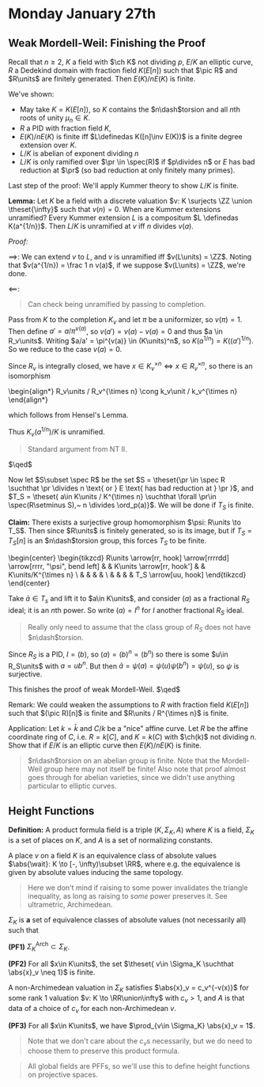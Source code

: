 # Monday January 27th

## Weak Mordell-Weil: Finishing the Proof

Recall that $n\geq 2$, $K$ a field with $\ch K$ not dividing $p$, $E/K$ an elliptic curve, $R$ a Dedekind domain with fraction field $K(E[n])$
such that $\pic R$ and $R\units$ are finitely generated.
Then $E(K) / nE(K)$ is finite.

We've shown:

- May take $K = K(E[n])$, so $K$ contains the $n\dash$torsion and all $n$th roots of unity $\mu_n \in K$.
- $R$ a PID with fraction field $K$,
- $E(K) / n E(K)$ is finite iff $L\definedas K([n]\inv E(K))$ is a finite degree extension over $K$.
- $L/K$ is abelian of exponent dividing $n$
- $L/K$ is only ramified over $\pr \in \spec(R)$ if $p\divides n$ or $E$ has bad reduction at $\pr$ (so bad reduction at only finitely many primes).

Last step of the proof: 
We'll apply Kummer theory to show $L/K$ is finite.


**Lemma:**
Let $K$ be a field with a discrete valuation $v: K \surjects \ZZ \union \theset{\infty}$ such that $v(n) = 0$.
When are Kummer extensions unramified?
Every Kummer extension $L$ is a compositum $L \definedas K(a^{1/n})$.
Then $L/K$ is unramified at $v$ iff $n$ divides $v(a)$.

*Proof:*

$\implies$: 
We can extend $v$ to $L$, and $v$ is unramified iff $v(L\units) = \ZZ$.
Noting that $v(a^{1/n}) = \frac 1 n v(a)$, if we suppose $v(L\units) = \ZZ$, we're done.

$\impliedby$:

> Can check being unramified by passing to completion.

Pass from $K$ to the completion $K_v$ and let $\pi$ be a uniformizer, so $v(\pi) = 1$.
Then define $a' = a/\pi^{v(a)}$, so $v(a') = v(a) - v(a) = 0$ and thus $a \in R_v\units$.
Writing $a/a' = \pi^{v(a)} \in (K\units)^n$, so $K(a^{1/n}) = K((a')^{1/n})$.
So we reduce to the case $v(a) = 0$.

Since $R_v$ is integrally closed, we have $x\in K_v^{\times n} \iff x\in R_v^{\times n}$, so there is an isomorphism

\begin{align*}
R_v\units / R_v^{\times n} \cong k_v\unit / k_v^{\times n}
\end{align*}

which follows from Hensel's Lemma.

Thus $K_v(a^{1/n})/K$ is unramified.

> Standard argument from NT II.

$\qed$

Now let $S\subset \spec R$ be the set $S = \theset{\pr \in \spec R \suchthat \pr \divides n \text{ or } E  \text{ has bad reduction at } \pr }$, 
and $T_S =  \theset{ a\in K\units / K^{\times n} \suchthat \forall \pr\in \spec(R\setminus S),~ n \divides \ord_p(a)}$.
We will be done if $T_S$ is finite.

**Claim:**
There exists a surjective group homomorphism $\psi: R\units \to T_S$.
Then since $R\units$ is finitely generated, so is its image, but if $T_S = T_S[n]$ is an $n\dash$torsion group, this forces $T_S$ to be finite.

\begin{center}
\begin{tikzcd}
R\units \arrow[rr, hook] \arrow[rrrrdd] \arrow[rrrr, "\psi", bend left] &  & K\units \arrow[rr, hook'] &  & K\units/K^{\times n} \\
                                                                        &  &                           &  &                      \\
                                                                        &  &                           &  & T_S \arrow[uu, hook]
\end{tikzcd}
\end{center}

Take $\bar a \in T_s$ and lift it to $a\in K\units$, and consider $(a)$ as a fractional $R_S$ ideal; it is an $n$th power.
So write $(a) = I^n$ for $I$ another fractional $R_S$ ideal.

> Really only need to assume that the class group of $R_S$ does not have $n\dash$torsion.

Since $R_S$ is a PID, $I = (b)$, so $(a) = (b)^n = (b^n)$ so there is some $u\in R_S\units$ with $a = ub^n$.
But then $\bar a = \psi(a) = \psi(u) \psi(b^n)
 = \psi(u)$, so $\psi$ is surjective.

This finishes the proof of weak Mordell-Weil.
$\qed$

Remark:
We could weaken the assumptions to $R$ with fraction field $K(E[n])$ such that $(\pic R)[n]$ is finite
and $R\units / R^{\times n}$ is finite.

Application:
Let $k = \bar k$ and $C/k$ be a "nice" affine curve.
Let $R$ be the affine coordinate ring of $C$, i.e. $R = k[C]$, and $K = k(C)$ with $\ch(k)$ not dividing $n$.
Show that if $E/K$ is an elliptic curve then $E(K) / n E(K)$ is finite.

> $n\dash$torsion on an abelian group is finite. 
> Note that the Mordell-Weil group here may not itself be finite!
> Also note that proof almost goes through for abelian varieties, since we didn't use anything particular to elliptic curves.

## Height Functions

**Definition:**
A product formula field is a triple $(K, \Sigma_K, A)$ where $K$ is a field, $\Sigma_K$ is a set of places on $K$, and $A$ is a set of normalizing constants.

A place $v$ on a field $K$ is an equivalence class of absolute values $\abs{\wait}: K \to [-, \infty)\subset \RR$, where e.g. the equivalence is given by absolute values inducing the same topology.

> Here we don't mind if raising to some power invalidates the triangle inequality, as long as raising to *some* power preserves it.
> See ultrametric, Archimedean.

$\Sigma_K$ is **a** set of equivalence classes of absolute values (not necessarily all) such that 

**(PF1)**
$\Sigma_K^{\text{Arch}}  \subset \Sigma_K$.

**(PF2)**
For all $x\in K\units$, the set $\theset{ v\in \Sigma_K  \suchthat \abs{x}_v \neq 1}$ is finite.


A non-Archimedean valuation in $\Sigma_K$ satisfies $\abs{x}_v = c_v^{-v(x)}$ for some rank 1 valuation $v: K \to \RR\union\infty$ with $c_v > 1$, and
$A$ is that data of a choice of $c_v$ for each non-Archimedean $v$.

**(PF3)**
For all $x\in K\units$, we have $\prod_{v\in \Sigma_K} \abs{x}_v = 1$.

> Note that we don't care about the $c_v$s necessarily, but we do need to choose them to preserve this product formula.

> All global fields are PFFs, so we'll use this to define height functions on projective spaces.
